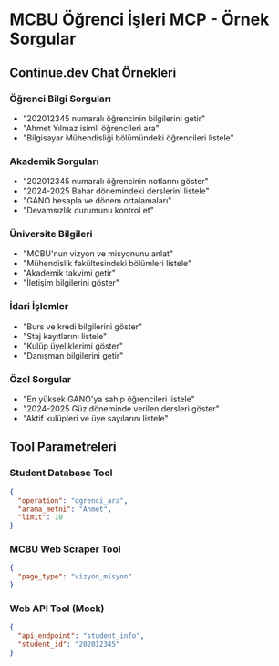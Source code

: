 
# MCBU Öğrenci İşleri MCP - Örnek Sorgular

## Continue.dev Chat Örnekleri

### Öğrenci Bilgi Sorguları
- "202012345 numaralı öğrencinin bilgilerini getir"
- "Ahmet Yılmaz isimli öğrencileri ara"
- "Bilgisayar Mühendisliği bölümündeki öğrencileri listele"

### Akademik Sorguları
- "202012345 numaralı öğrencinin notlarını göster"
- "2024-2025 Bahar dönemindeki derslerini listele"
- "GANO hesapla ve dönem ortalamaları"
- "Devamsızlık durumunu kontrol et"

### Üniversite Bilgileri
- "MCBU'nun vizyon ve misyonunu anlat"
- "Mühendislik fakültesindeki bölümleri listele"
- "Akademik takvimi getir"
- "İletişim bilgilerini göster"

### İdari İşlemler
- "Burs ve kredi bilgilerini göster"
- "Staj kayıtlarını listele"
- "Kulüp üyeliklerimi göster"
- "Danışman bilgilerini getir"

### Özel Sorgular
- "En yüksek GANO'ya sahip öğrencileri listele"
- "2024-2025 Güz döneminde verilen dersleri göster"
- "Aktif kulüpleri ve üye sayılarını listele"

## Tool Parametreleri

### Student Database Tool
```json
{
  "operation": "ogrenci_ara",
  "arama_metni": "Ahmet",
  "limit": 10
}
```

### MCBU Web Scraper Tool
```json
{
  "page_type": "vizyon_misyon"
}
```

### Web API Tool (Mock)
```json
{
  "api_endpoint": "student_info",
  "student_id": "202012345"
}
```
